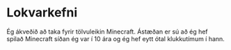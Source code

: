 # Lokvarkefni

Ég ákveðið að taka fyrir tölvuleikin Minecraft. Ástæðan er sú að ég hef spilað Minecraft síðan ég var í 10 ára og ég hef eytt ótal klukkutímum í hann.
